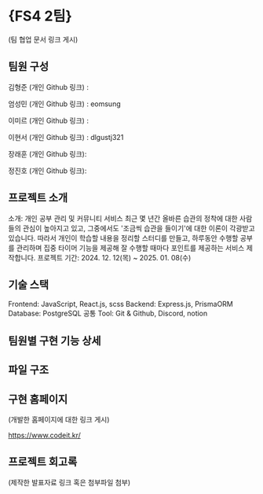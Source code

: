 # {FS4 2팀}

(팀 협업 문서 링크 게시)

## 팀원 구성

김형준 (개인 Github 링크) : 

엄성민 (개인 Github 링크) : eomsung

이미르 (개인 Github 링크) :

이현서 (개인 Github 링크) : dlgustj321

장래훈 (개인 Github 링크):

정진호 (개인 Github 링크):

## 프로젝트 소개
소개: 개인 공부 관리 및 커뮤니티 서비스
최근 몇 년간 올바른 습관의 정착에 대한 사람들의 관심이 높아지고 있고, 그중에서도 '조금씩 습관을 들이기'에 대한 이론이 각광받고 있습니다. 따라서 개인이 학습할 내용을 정리할 스터디를 만들고, 하루동안 수행할 공부를 관리하며 집중 타이머 기능을 제공해 잘 수행할 때마다 포인트를 제공하는 서비스 제작합니다.
프로젝트 기간: 2024. 12. 12(목) ~ 2025. 01. 08(수)

## 기술 스택

Frontend: JavaScript, React.js, scss
Backend: Express.js, PrismaORM
Database: PostgreSQL
공통 Tool: Git & Github, Discord, notion

## 팀원별 구현 기능 상세

## 파일 구조

## 구현 홈페이지

(개발한 홈페이지에 대한 링크 게시)

https://www.codeit.kr/

## 프로젝트 회고록

(제작한 발표자료 링크 혹은 첨부파일 첨부)
